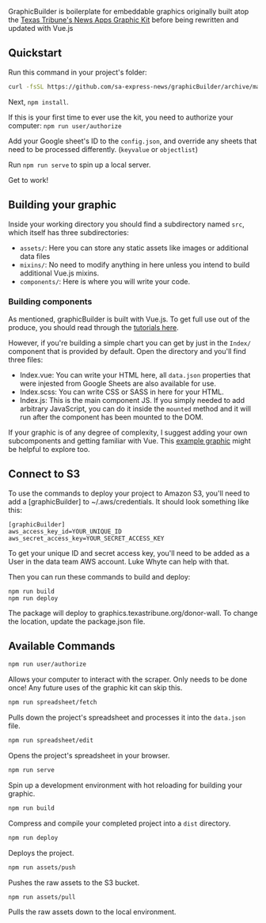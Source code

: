 GraphicBuilder is boilerplate for embeddable graphics originally built atop the [Texas Tribune's News Apps Graphic Kit](https://github.com/texastribune/newsapps-graphic-kit) before being rewritten and updated with Vue.js

## Quickstart

Run this command in your project's folder:

```sh
curl -fsSL https://github.com/sa-express-news/graphicBuilder/archive/master.tar.gz | tar -xz --strip-components=1
```

Next, `npm install`.

If this is your first time to ever use the kit, you need to authorize your computer: `npm run user/authorize`

Add your Google sheet's ID to the `config.json`, and override any sheets that need to be processed differently. (`keyvalue` or `objectlist`)

Run `npm run serve` to spin up a local server.

Get to work!

## Building your graphic

Inside your working directory you should find a subdirectory named `src`, which itself has three subdirectories:

 - `assets/`: Here you can store any static assets like images or additional data files
 - `mixins/`: No need to modify anything in here unless you intend to build additional Vue.js mixins.
 - `components/`: Here is where you will write your code.
 
### Building components

As mentioned, graphicBuilder is built with Vue.js. To get full use out of the produce, you should read through the [tutorials here](https://vuejs.org/v2/guide/).

However, if you're building a simple chart you can get by just in the `Index/` component that is provided by default. Open the directory and you'll find three files:

 - Index.vue: You can write your HTML here, all `data.json` properties that were injested from Google Sheets are also available for use.
 - Index.scss: You can write CSS or SASS in here for your HTML.
 - Index.js: This is the main component JS. If you simply needed to add arbitrary JavaScript, you can do it inside the `mounted` method and it will run after the component has been mounted to the DOM.
 
If your graphic is of any degree of complexity, I suggest adding your own subcomponents and getting familiar with Vue. This [example graphic](https://github.com/sa-express-news/saen-graphicbuilder-graphics/tree/master/sheriff-shooting-mental-health) might be helpful to explore too.

## Connect to S3

To use the commands to deploy your project to Amazon S3, you'll need to add a [graphicBuilder] to ~/.aws/credentials. It should look something like this:

```
[graphicBuilder]
aws_access_key_id=YOUR_UNIQUE_ID
aws_secret_access_key=YOUR_SECRET_ACCESS_KEY
```

To get your unique ID and secret access key, you'll need to be added as a User in the data team AWS account. Luke Whyte can help with that.

Then you can run these commands to build and deploy:

```
npm run build
npm run deploy
```

The package will deploy to graphics.texastribune.org/donor-wall. To change the location, update the package.json file.

## Available Commands

```sh
npm run user/authorize
```
Allows your computer to interact with the scraper. Only needs to be done once! Any future uses of the graphic kit can skip this.

```sh
npm run spreadsheet/fetch
```
Pulls down the project's spreadsheet and processes it into the `data.json` file.

```sh
npm run spreadsheet/edit
```
Opens the project's spreadsheet in your browser.

```sh
npm run serve
```
Spin up a development environment with hot reloading for building your graphic.

```sh
npm run build
```
Compress and compile your completed project into a `dist` directory.

```sh
npm run deploy
```
Deploys the project.

```sh
npm run assets/push
```
Pushes the raw assets to the S3 bucket.

```sh
npm run assets/pull
```
Pulls the raw assets down to the local environment.

